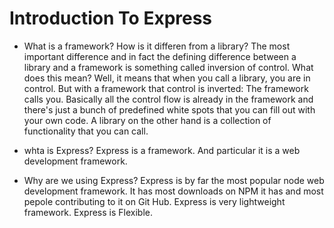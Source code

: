 # Introduction To Express

* What is a framework? How is it differen from a library?
The most important difference and in fact the defining difference between a library and a framework is something called inversion of control.
What does this mean? Well, it means that when you call a library, you are in control. But with a framework that control is inverted: The framework calls you.
Basically all the control flow is already in the framework and there's just a bunch of predefined white spots that you can fill out with your own code.
A library on the other hand is a collection of functionality that you can call.

* whta is Express?
Express is a framework. And particular it is a web development framework.

* Why are we using Express?
Express is by far the most popular node web development framework. It has most downloads on NPM it has and most pepole contributing to it on Git Hub.
Express is very lightweight framework.
Express is Flexible.